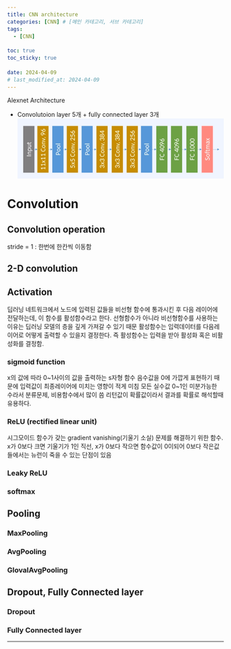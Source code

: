 ```yaml
---
title: CNN architecture
categories: [CNN] # [메인 카테고리, 서브 카테고리]
tags:
  - [CNN]

toc: true
toc_sticky: true

date: 2024-04-09
# last_modified_at: 2024-04-09
---
```

Alexnet Architecture
* Convolutoion layer 5개 + fully connected layer 3개
![Alexnet Architecture](/assets/img/favicons/Alexnet%20Architecture.png)
# Convolution
## Convolution operation
stride = 1 : 한번에 한칸씩 이동함

## 2-D convolution

## Activation
딥러닝 네트워크에서 노드에 입력된 값들을 비선형 함수에 통과시킨 후 다음 레이어에 전달하는데, 이 함수를 활성함수라고 한다.
선형함수가 아니라 비선형함수를 사용하는 이유는 딥러닝 모델의 층을 깊게 가져갈 수 있기 때문
활성함수는 입력데이터를 다음레이어로 어떻게 출력할 수 있을지 결정한다. 즉 활성함수는 입력을 받아 활성화 혹은 비활성화를 결정함.

### sigmoid function
x의 값에 따라 0~1사이의 값을 출력하는 s자형 함수
음수값을 0에 가깝게 표현하기 때문에 입력값이 최종레이어에 미치는 영향이 적게 미침
모든 실수값 0~1인 미분가능한 수라서 분류문제, 비용함수에서 많이 씀
리턴값이 확률값이라서 결과를 확률로 해석할때 유용하다.

### ReLU (rectified linear unit)
시그모이드 함수가 갖는 gradient vanishing(기울기 소실) 문제를  해결하기 위한 함수.
x가 0보다 크면 기울기가 1인 직선, x가 0보다 작으면 함수값이 0이되어 0보다 작은값들에서는 뉴런이 죽을 수 있는 단점이 있음

### Leaky ReLU

### softmax

## Pooling
### MaxPooling
### AvgPooling
### GlovalAvgPooling

## Dropout, Fully Connected layer
### Dropout
### Fully Connected layer

---
